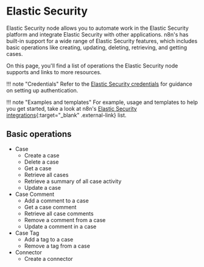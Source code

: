 # Elastic Security

Elastic Security node allows you to automate work in the Elastic Security platform and integrate Elastic Security with other applications. n8n's has built-in support for a wide range of Elastic Security features, which includes basic operations like creating, updating, deleting, retrieving, and getting cases.

On this page, you'll find a list of operations the Elastic Security node supports and links to more resources.

!!! note "Credentials"
    Refer to the [Elastic Security credentials](https://docs.n8n.io/integrations/builtin/credentials/elasticsecurity/) for guidance on setting up authentication. 

!!! note "Examples and templates"
    For example, usage and templates to help you get started, take a look at n8n's [Elastic Security integrations](https://n8n.io/integrations/elastic-security){:target="_blank" .external-link} list.

## Basic operations

* Case
    * Create a case
    * Delete a case
    * Get a case
    * Retrieve all cases
    * Retrieve a summary of all case activity
    * Update a case
* Case Comment
    * Add a comment to a case
    * Get a case comment
    * Retrieve all case comments
    * Remove a comment from a case
    * Update a comment in a case
* Case Tag
    * Add a tag to a case
    * Remove a tag from a case
* Connector
    * Create a connector
